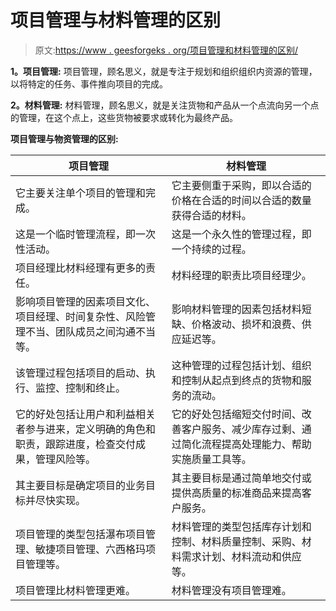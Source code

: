 # 项目管理与材料管理的区别

> 原文:[https://www . geesforgeks . org/项目管理和材料管理的区别/](https://www.geeksforgeeks.org/difference-between-project-management-and-material-management/)

**1。项目管理:**
项目管理，顾名思义，就是专注于规划和组织组织内资源的管理，以将特定的任务、事件推向项目的完成。

**2。材料管理:**
材料管理，顾名思义，就是关注货物和产品从一个点流向另一个点的管理，在这个点上，这些货物被要求或转化为最终产品。

**项目管理与物资管理的区别:**

<center>

| 项目管理 | 材料管理 |
| --- | --- |
| 它主要关注单个项目的管理和完成。 | 它主要侧重于采购，即以合适的价格在合适的时间以合适的数量获得合适的材料。 |
| 这是一个临时管理流程，即一次性活动。 | 这是一个永久性的管理过程，即一个持续的过程。 |
| 项目经理比材料经理有更多的责任。 | 材料经理的职责比项目经理少。 |
| 影响项目管理的因素项目文化、项目经理、时间复杂性、风险管理不当、团队成员之间沟通不当等。 | 影响材料管理的因素包括材料短缺、价格波动、损坏和浪费、供应延迟等。 |
| 该管理过程包括项目的启动、执行、监控、控制和终止。 | 这种管理的过程包括计划、组织和控制从起点到终点的货物和服务的流动。 |
| 它的好处包括让用户和利益相关者参与进来，定义明确的角色和职责，跟踪进度，检查交付成果，管理风险等。 | 它的好处包括缩短交付时间、改善客户服务、减少库存过剩、通过简化流程提高处理能力、帮助实施质量工具等。 |
| 其主要目标是确定项目的业务目标并尽快实现。 | 其主要目标是通过简单地交付或提供高质量的标准商品来提高客户服务。 |
| 项目管理的类型包括瀑布项目管理、敏捷项目管理、六西格玛项目管理等。 | 材料管理的类型包括库存计划和控制、材料质量控制、采购、材料需求计划、材料流动和供应等。 |
| 项目管理比材料管理更难。 | 材料管理没有项目管理难。 |

</center>